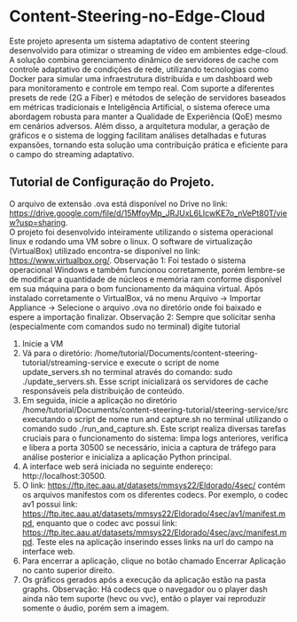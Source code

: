 # Content-Steering-no-Edge-Cloud

Este projeto apresenta um sistema adaptativo de content steering desenvolvido para otimizar o streaming de vídeo em ambientes edge-cloud. A solução combina gerenciamento dinâmico de servidores de cache com controle adaptativo de condições de rede, utilizando tecnologias como Docker para simular uma infraestrutura distribuída e um dashboard web para monitoramento e controle em tempo real. Com suporte a diferentes presets de rede (2G a Fiber) e métodos de seleção de servidores baseados em métricas tradicionais e Inteligência Artificial, o sistema oferece uma abordagem robusta para manter a Qualidade de Experiência (QoE) mesmo em cenários adversos. Além disso, a arquitetura modular, a geração de gráficos e o sistema de logging facilitam análises detalhadas e futuras expansões, tornando esta solução uma contribuição prática e eficiente para o campo do streaming adaptativo.

## Tutorial de Configuração do Projeto.
O arquivo de extensão .ova está disponível no Drive no link: https://drive.google.com/file/d/15MfoyMp_JRJUxL6LIcwKE7o_nVePt80T/view?usp=sharing.  
O projeto foi desenvolvido inteiramente utilizando o sistema operacional linux e rodando uma VM sobre o linux. O software de virtualização (VirtualBox) utilizado encontra-se disponível no link: https://www.virtualbox.org/. 
Observação 1: Foi testado o sistema operacional Windows e também funcionou corretamente, porém lembre-se de modificar a quantidade de núcleos e memória ram conforme disponível em sua máquina para o bom funcionamento da máquina virtual.
Após instalado corretamente o VirtualBox, vá no menu Arquivo -> Importar Appliance -> Selecione o arquivo .ova no diretório onde foi baixado e espere a importação finalizar.
Observação 2: Sempre que solicitar senha (especialmente com comandos sudo no terminal) digite tutorial
1) Inicie a VM
2) Vá para o diretório: /home/tutorial/Documents/content-steering-tutorial/streaming-service e execute o script de nome update_servers.sh no terminal através do comando: sudo ./update_servers.sh. Esse script inicializará os servidores de cache responsáveis pela distribuição de conteúdo.
3) Em seguida, inicie a aplicação no diretório /home/tutorial/Documents/content-steering-tutorial/steering-service/src executando o script de nome run and capture.sh no terminal utilizando o comando sudo ./run_and_capture.sh. Este script realiza diversas tarefas cruciais para o funcionamento do sistema: limpa logs anteriores, verifica e libera a porta 30500 se necessário, inicia a captura de tráfego para análise posterior e inicializa a aplicação Python principal.
4) A interface web será iniciada no seguinte endereço: http://localhost:30500.
5) O link: https://ftp.itec.aau.at/datasets/mmsys22/Eldorado/4sec/ contém os arquivos manifestos com os diferentes codecs. Por exemplo, o codec av1 possui link: https://ftp.itec.aau.at/datasets/mmsys22/Eldorado/4sec/av1/manifest.mpd, enquanto que o codec avc possui link: https://ftp.itec.aau.at/datasets/mmsys22/Eldorado/4sec/avc/manifest.mpd. Teste eles na aplicação inserindo esses links na url do campo na interface web.
6) Para encerrar a aplicação, clique no botão chamado Encerrar Aplicação no canto superior direito.
7) Os gráficos gerados após a execução da aplicação estão na pasta graphs.
Observação: Há codecs que o navegador ou o player dash ainda não tem suporte (hevc ou vvc), então o player vai reproduzir somente o áudio, porém sem a imagem.






